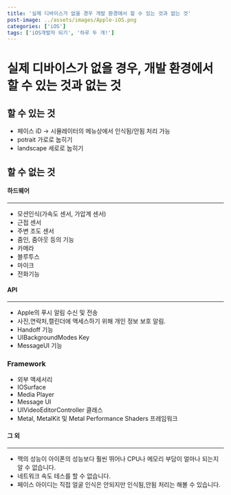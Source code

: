 ```yaml
---
title: '실제 디바이스가 없을 경우 개발 환경에서 할 수 있는 것과 없는 것'
post-image: ../assets/images/Apple-iOS.png
categories: ['iOS']
tags: ['iOS개발자 되기', '하루 두 개!']
---
```


# 실제 디바이스가 없을 경우, 개발 환경에서 할 수 있는 것과 없는 것



## 할 수 있는 것

-   페이스 iD → 시뮬레이터의 메뉴상에서 인식됨/안됨 처리 가능
-   potrait 가로로 눕히기
-   landscape 세로로 눕히기



## 할 수 없는 것

#### **하드웨어**

------

-   모션인식(가속도 센서, 가압계 센서)
-   근접 센서
-   주변 조도 센서
-   줌인, 줌아웃 등의 기능
-   카메라
-   블루투스
-   마이크
-   전화기능



#### **API**

------

-   Apple의 푸시 알림 수신 및 전송
-   사진,연락처,캘린더에 액세스하기 위해 개인 정보 보호 알림.
-   Handoff 기능
-   UIBackgroundModes Key
-   MessageUI 기능



### Framework

-   외부 액세서리
-   IOSurface
-   Media Player
-   Message UI
-   UIVideoEditorController 클래스
-   Metal, MetalKit 및 Metal Performance Shaders 프레임워크



#### **그 외**

------

-   맥의 성능이 아이폰의 성능보다 훨씬 뛰어나 CPU나 메모리 부담이 얼마나 되는지 알 수 없습니다.
-   네트워크 속도 테스를 할 수 없습니다.
-   페이스 아이디는 직접 얼굴 인식은 안되지만 인식됨,안됨 처리는 해볼 수 있습니다.

